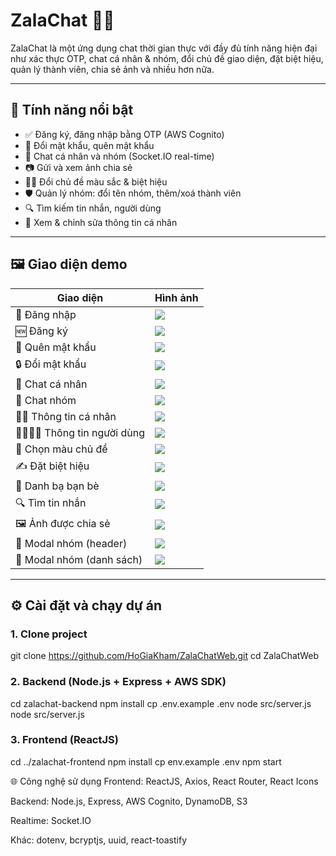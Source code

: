 # ZalaChat 💬✨

ZalaChat là một ứng dụng chat thời gian thực với đầy đủ tính năng hiện đại như xác thực OTP, chat cá nhân & nhóm, đổi chủ đề giao diện, đặt biệt hiệu, quản lý thành viên, chia sẻ ảnh và nhiều hơn nữa.

---

## 🚀 Tính năng nổi bật

- ✅ Đăng ký, đăng nhập bằng OTP (AWS Cognito)
- 🔐 Đổi mật khẩu, quên mật khẩu
- 💬 Chat cá nhân và nhóm (Socket.IO real-time)
- 📷 Gửi và xem ảnh chia sẻ
- 🧑‍🎨 Đổi chủ đề màu sắc & biệt hiệu
- 🛡️ Quản lý nhóm: đổi tên nhóm, thêm/xoá thành viên
- 🔍 Tìm kiếm tin nhắn, người dùng
- 👤 Xem & chỉnh sửa thông tin cá nhân

---

## 🖼️ Giao diện demo

| Giao diện                        | Hình ảnh                                     |
|----------------------------------|----------------------------------------------|
| 🔐 Đăng nhập                    | ![](image/LoginScreen.jpg)                   |
| 🆕 Đăng ký                      | ![](image/RegisterScreen.jpg)                |
| 🔁 Quên mật khẩu                | ![](image/ForgetPasswordScreen.jpg)          |
| 🔒 Đổi mật khẩu                 | ![](image/ChangePasswordScreen.jpg)          |
| 💬 Chat cá nhân                | ![](image/ChatScreen.jpg)                    |
| 👥 Chat nhóm                   | ![](image/ChatGroupScreen.jpg)               |
| 🧑‍💼 Thông tin cá nhân        | ![](image/ViewMyProfile.jpg)                 |
| 👨‍👩‍👧‍👦 Thông tin người dùng  | ![](image/ViewChatPeopleInformation.jpg)     |
| 🎨 Chọn màu chủ đề             | ![](image/SelectColorTheme.jpg)              |
| ✍️ Đặt biệt hiệu               | ![](image/SetNicknameScreen.jpg)             |
| 🧭 Danh bạ bạn bè               | ![](image/ContactScreen.jpg)                 |
| 🔍 Tìm tin nhắn                | ![](image/SearchForMessage.jpg)              |
| 🖼️ Ảnh được chia sẻ            | ![](image/ImageSharedScreen.jpg)             |
| 🧩 Modal nhóm (header)         | ![](image/ModalChatHeaderGroupScreen.jpg)    |
| 🧩 Modal nhóm (danh sách)      | ![](image/ModalChatHeaderScreen.jpg)         |

---

## ⚙️ Cài đặt và chạy dự án

### 1. Clone project


git clone https://github.com/HoGiaKham/ZalaChatWeb.git
cd ZalaChatWeb

### 2. Backend (Node.js + Express + AWS SDK)
cd zalachat-backend
npm install
cp .env.example .env
node src/server.js
node src/server.js
### 3. Frontend (ReactJS)
cd ../zalachat-frontend
npm install
cp env.example .env
npm start


🌐 Công nghệ sử dụng
Frontend: ReactJS, Axios, React Router, React Icons

Backend: Node.js, Express, AWS Cognito, DynamoDB, S3

Realtime: Socket.IO

Khác: dotenv, bcryptjs, uuid, react-toastify
